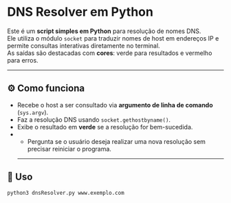# DNS Resolver em Python

Este é um **script simples em Python** para resolução de nomes DNS.  
Ele utiliza o módulo `socket` para traduzir nomes de host em endereços IP e permite consultas interativas diretamente no terminal.  
As saídas são destacadas com **cores**: verde para resultados e vermelho para erros.

---

## ⚙️ Como funciona
- Recebe o host a ser consultado via **argumento de linha de comando** (`sys.argv`).
- Faz a resolução DNS usando `socket.gethostbyname()`.
- Exibe o resultado em **verde** se a resolução for bem-sucedida.
- - Pergunta se o usuário deseja realizar uma nova resolução sem precisar reiniciar o programa.
  - ---

## 🚀 Uso

```bash
python3 dnsResolver.py www.exemplo.com
